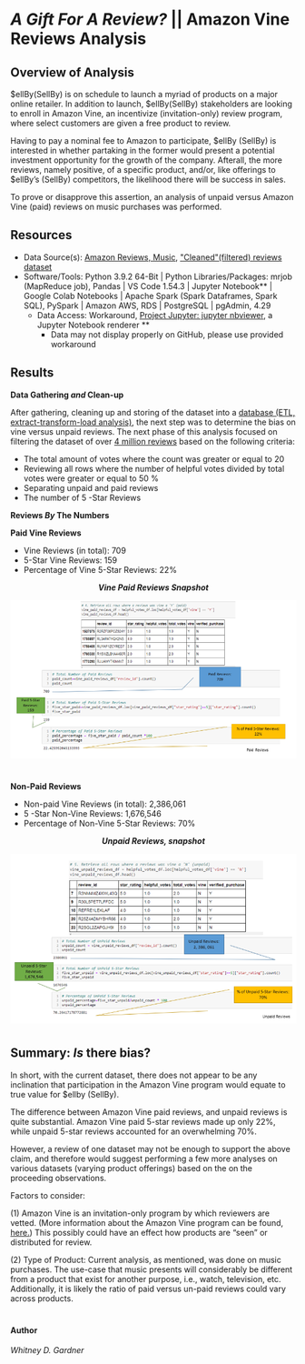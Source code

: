 # _A Gift For A Review?_ || Amazon Vine Reviews Analysis

## Overview of Analysis

$ellBy(SellBy) is on schedule to launch a myriad of products on a major online retailer. In addition to launch, $ellBy(SellBy) stakeholders are looking to enroll in Amazon Vine, an incentivize (invitation-only) review program, where select customers are given a free product to review. 

Having to pay a nominal fee to Amazon to participate, $ellBy (SellBy) is interested in whether partaking in the former would present a potential investment opportunity for the growth of the company. Afterall, the more reviews, namely positive, of a specific product, and/or, like offerings to $ellBy’s (SellBy) competitors, the likelihood there will be success in sales.

To prove or disapprove this assertion, an analysis of unpaid versus Amazon Vine (paid) reviews on music purchases was performed. 

## Resources

* Data Source(s): [Amazon Reviews, Music](https://s3.amazonaws.com/amazon-reviews-pds/tsv/amazon_reviews_us_Music_v1_00.tsv.gz), ["Cleaned"(filtered) reviews dataset](https://app.box.com/s/l831qpxfdjg8dvcy925w7o3x9zd2og48)
* Software/Tools: Python 3.9.2 64-Bit | Python Libraries/Packages: mrjob (MapReduce job), Pandas | VS Code 1.54.3 | Jupyter Notebook** | Google Colab Notebooks | Apache Spark (Spark Dataframes, Spark SQL), PySpark | Amazon AWS, RDS | PostgreSQL | pgAdmin, 4.29
  *  Data Access: Workaround, [Project Jupyter: jupyter nbviewer](https://nbviewer.jupyter.org/), a Jupyter Notebook renderer **
     *    Data may not display properly on GitHub, please use provided workaround

## Results

**Data Gathering _and_ Clean-up**

After gathering, cleaning up and storing of the dataset into a [database (ETL, extract-transform-load analysis)]( https://github.com/SoWhitIs/amazon-vine-analysis/tree/main/images), the next step was to determine the bias on vine versus unpaid reviews.
The next phase of this analysis focused on filtering the dataset of over [4 million reviews](images/pre_filter_review_count.png) based on the following criteria: 

*  The total amount of votes where the count was greater or equal to 20
*  Reviewing all rows where the number of helpful votes divided by total votes were greater or equal to 50 %
* Separating unpaid and paid reviews
* The number of 5 -Star Reviews

**Reviews _By_ The Numbers**

**Paid Vine Reviews**
* Vine Reviews (in total): 709
* 5-Star Vine Reviews: 159
* Percentage of Vine 5-Star Reviews: 22%

<p align="center"> <b><i>Vine Paid Reviews Snapshot</b></i> 
 </p>
<p align="center">
 <img align="center" src="images/paid_reviews_snapshot.png">
 </p>

#

**Non-Paid Reviews**
 * Non-paid Vine Reviews (in total): 2,386,061
 * 5 -Star Non-Vine Reviews: 1,676,546
 * Percentage of Non-Vine 5-Star Reviews: 70%

<p align="center"> <b><i>Unpaid Reviews, snapshot</b></i> 
 </p>
<p align="center">
 <img align="center" src="images/unpaid_reviews_snapshot.png">
 </p>

#

## Summary: _Is_ there bias?
In short, with the current dataset, there does not appear to be any inclination that participation in the Amazon Vine program would equate to true value for $ellby (SellBy). 

The difference between Amazon Vine paid reviews, and unpaid reviews is quite substantial. Amazon Vine paid 5-star reviews made up only 22%, while unpaid 5-star reviews accounted for an overwhelming 70%. 

However, a review of one dataset may not be enough to support the above claim, and therefore would suggest performing a few more analyses on various datasets (varying product offerings) based on the on the proceeding observations.  

 Factors to consider: 

(1) Amazon Vine is an invitation-only program by which reviewers are vetted. (More information about the Amazon Vine program can be found, [here.]( https://www.amazon.com/gp/vine/help)) This possibly could have an effect how products are “seen” or distributed for review. 

(2) Type of Product: Current analysis, as mentioned, was done on music purchases. The use-case that music presents will considerably be different from a product that exist for another purpose, i.e., watch, television, etc.  Additionally, it is likely the ratio of paid versus un-paid reviews could vary across products. 

#
#### Author

_Whitney D. Gardner_


